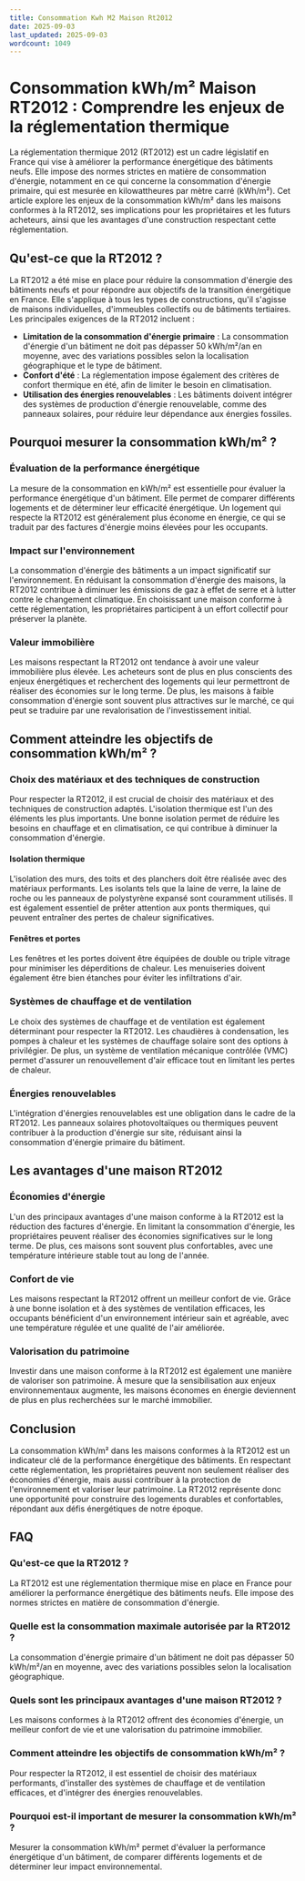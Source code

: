 ```yaml
---
title: Consommation Kwh M2 Maison Rt2012
date: 2025-09-03
last_updated: 2025-09-03
wordcount: 1049
---
```


# Consommation kWh/m² Maison RT2012 : Comprendre les enjeux de la réglementation thermique

La réglementation thermique 2012 (RT2012) est un cadre législatif en France qui vise à améliorer la performance énergétique des bâtiments neufs. Elle impose des normes strictes en matière de consommation d'énergie, notamment en ce qui concerne la consommation d'énergie primaire, qui est mesurée en kilowattheures par mètre carré (kWh/m²). Cet article explore les enjeux de la consommation kWh/m² dans les maisons conformes à la RT2012, ses implications pour les propriétaires et les futurs acheteurs, ainsi que les avantages d'une construction respectant cette réglementation.

## Qu'est-ce que la RT2012 ?

La RT2012 a été mise en place pour réduire la consommation d'énergie des bâtiments neufs et pour répondre aux objectifs de la transition énergétique en France. Elle s'applique à tous les types de constructions, qu'il s'agisse de maisons individuelles, d'immeubles collectifs ou de bâtiments tertiaires. Les principales exigences de la RT2012 incluent :

- **Limitation de la consommation d'énergie primaire** : La consommation d'énergie d'un bâtiment ne doit pas dépasser 50 kWh/m²/an en moyenne, avec des variations possibles selon la localisation géographique et le type de bâtiment.
- **Confort d'été** : La réglementation impose également des critères de confort thermique en été, afin de limiter le besoin en climatisation.
- **Utilisation des énergies renouvelables** : Les bâtiments doivent intégrer des systèmes de production d'énergie renouvelable, comme des panneaux solaires, pour réduire leur dépendance aux énergies fossiles.

## Pourquoi mesurer la consommation kWh/m² ?

### Évaluation de la performance énergétique

La mesure de la consommation en kWh/m² est essentielle pour évaluer la performance énergétique d'un bâtiment. Elle permet de comparer différents logements et de déterminer leur efficacité énergétique. Un logement qui respecte la RT2012 est généralement plus économe en énergie, ce qui se traduit par des factures d'énergie moins élevées pour les occupants.

### Impact sur l'environnement

La consommation d'énergie des bâtiments a un impact significatif sur l'environnement. En réduisant la consommation d'énergie des maisons, la RT2012 contribue à diminuer les émissions de gaz à effet de serre et à lutter contre le changement climatique. En choisissant une maison conforme à cette réglementation, les propriétaires participent à un effort collectif pour préserver la planète.

### Valeur immobilière

Les maisons respectant la RT2012 ont tendance à avoir une valeur immobilière plus élevée. Les acheteurs sont de plus en plus conscients des enjeux énergétiques et recherchent des logements qui leur permettront de réaliser des économies sur le long terme. De plus, les maisons à faible consommation d'énergie sont souvent plus attractives sur le marché, ce qui peut se traduire par une revalorisation de l'investissement initial.

## Comment atteindre les objectifs de consommation kWh/m² ?

### Choix des matériaux et des techniques de construction

Pour respecter la RT2012, il est crucial de choisir des matériaux et des techniques de construction adaptés. L'isolation thermique est l'un des éléments les plus importants. Une bonne isolation permet de réduire les besoins en chauffage et en climatisation, ce qui contribue à diminuer la consommation d'énergie.

#### Isolation thermique

L'isolation des murs, des toits et des planchers doit être réalisée avec des matériaux performants. Les isolants tels que la laine de verre, la laine de roche ou les panneaux de polystyrène expansé sont couramment utilisés. Il est également essentiel de prêter attention aux ponts thermiques, qui peuvent entraîner des pertes de chaleur significatives.

#### Fenêtres et portes

Les fenêtres et les portes doivent être équipées de double ou triple vitrage pour minimiser les déperditions de chaleur. Les menuiseries doivent également être bien étanches pour éviter les infiltrations d'air.

### Systèmes de chauffage et de ventilation

Le choix des systèmes de chauffage et de ventilation est également déterminant pour respecter la RT2012. Les chaudières à condensation, les pompes à chaleur et les systèmes de chauffage solaire sont des options à privilégier. De plus, un système de ventilation mécanique contrôlée (VMC) permet d'assurer un renouvellement d'air efficace tout en limitant les pertes de chaleur.

### Énergies renouvelables

L'intégration d'énergies renouvelables est une obligation dans le cadre de la RT2012. Les panneaux solaires photovoltaïques ou thermiques peuvent contribuer à la production d'énergie sur site, réduisant ainsi la consommation d'énergie primaire du bâtiment.

## Les avantages d'une maison RT2012

### Économies d'énergie

L'un des principaux avantages d'une maison conforme à la RT2012 est la réduction des factures d'énergie. En limitant la consommation d'énergie, les propriétaires peuvent réaliser des économies significatives sur le long terme. De plus, ces maisons sont souvent plus confortables, avec une température intérieure stable tout au long de l'année.

### Confort de vie

Les maisons respectant la RT2012 offrent un meilleur confort de vie. Grâce à une bonne isolation et à des systèmes de ventilation efficaces, les occupants bénéficient d'un environnement intérieur sain et agréable, avec une température régulée et une qualité de l'air améliorée.

### Valorisation du patrimoine

Investir dans une maison conforme à la RT2012 est également une manière de valoriser son patrimoine. À mesure que la sensibilisation aux enjeux environnementaux augmente, les maisons économes en énergie deviennent de plus en plus recherchées sur le marché immobilier.

## Conclusion

La consommation kWh/m² dans les maisons conformes à la RT2012 est un indicateur clé de la performance énergétique des bâtiments. En respectant cette réglementation, les propriétaires peuvent non seulement réaliser des économies d'énergie, mais aussi contribuer à la protection de l'environnement et valoriser leur patrimoine. La RT2012 représente donc une opportunité pour construire des logements durables et confortables, répondant aux défis énergétiques de notre époque.

## FAQ

### Qu'est-ce que la RT2012 ?

La RT2012 est une réglementation thermique mise en place en France pour améliorer la performance énergétique des bâtiments neufs. Elle impose des normes strictes en matière de consommation d'énergie.

### Quelle est la consommation maximale autorisée par la RT2012 ?

La consommation d'énergie primaire d'un bâtiment ne doit pas dépasser 50 kWh/m²/an en moyenne, avec des variations possibles selon la localisation géographique.

### Quels sont les principaux avantages d'une maison RT2012 ?

Les maisons conformes à la RT2012 offrent des économies d'énergie, un meilleur confort de vie et une valorisation du patrimoine immobilier.

### Comment atteindre les objectifs de consommation kWh/m² ?

Pour respecter la RT2012, il est essentiel de choisir des matériaux performants, d'installer des systèmes de chauffage et de ventilation efficaces, et d'intégrer des énergies renouvelables.

### Pourquoi est-il important de mesurer la consommation kWh/m² ?

Mesurer la consommation kWh/m² permet d'évaluer la performance énergétique d'un bâtiment, de comparer différents logements et de déterminer leur impact environnemental.
